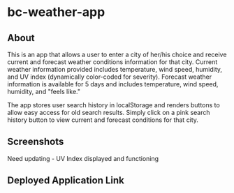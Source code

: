 # bc-weather-app

## About

This is an app that allows a user to enter a city of her/his choice and receive current and forecast weather conditions information for that city. Current weather information provided includes temperature, wind speed, humidity, and UV index (dynamically color-coded for severity). Forecast weather information is available for 5 days and includes temperature, wind speed, humidity, and "feels like."

The app stores user search history in localStorage and renders buttons to allow easy access for old search results. Simply click on a pink search history button to view current and forecast conditions for that city.

## Screenshots

Need updating - UV Index displayed and functioning

## Deployed Application Link

